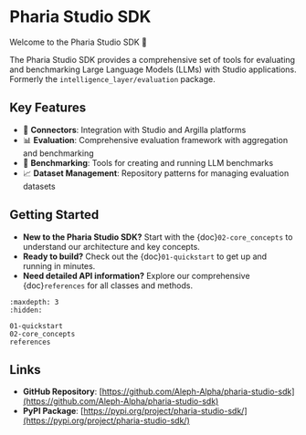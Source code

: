 # Pharia Studio SDK

Welcome to the Pharia Studio SDK 👋

The Pharia Studio SDK provides a comprehensive set of tools for evaluating and benchmarking Large Language Models (LLMs) with Studio applications. Formerly the `intelligence_layer/evaluation` package.

## Key Features

- 🔗 **Connectors**: Integration with Studio and Argilla platforms
- 📊 **Evaluation**: Comprehensive evaluation framework with aggregation and benchmarking
- 🎯 **Benchmarking**: Tools for creating and running LLM benchmarks
- 📈 **Dataset Management**: Repository patterns for managing evaluation datasets

## Getting Started

- **New to the Pharia Studio SDK?** Start with the {doc}`02-core_concepts` to understand our architecture and key concepts.
- **Ready to build?** Check out the {doc}`01-quickstart` to get up and running in minutes.
- **Need detailed API information?** Explore our comprehensive {doc}`references` for all classes and methods.

```{toctree}
:maxdepth: 3
:hidden:

01-quickstart
02-core_concepts
references
```

## Links

- **GitHub Repository**: [https://github.com/Aleph-Alpha/pharia-studio-sdk](https://github.com/Aleph-Alpha/pharia-studio-sdk)
- **PyPI Package**: [https://pypi.org/project/pharia-studio-sdk/](https://pypi.org/project/pharia-studio-sdk/)
